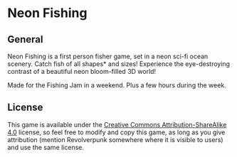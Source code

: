 Neon Fishing
============

General
-------
Neon Fishing is a first person fisher game, set in a neon sci-fi ocean scenery. Catch fish of all shapes* and sizes! Experience the eye-destroying contrast of a beautiful neon bloom-filled 3D world!

Made for the Fishing Jam in a weekend. Plus a few hours during the week.

License
-------
This game is available under the [Creative Commons Attribution-ShareAlike 4.0](https://creativecommons.org/licenses/by-sa/4.0/) license, so feel free to modify and copy this game, as long as you give attribution (mention Revolverpunk somewhere where it is visible to users) and use the same license.